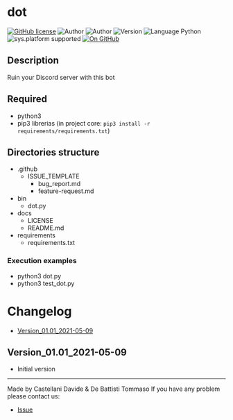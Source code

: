 # dot
[![GitHub license](https://img.shields.io/badge/license-GNU-green?style=flat)](https://github.com/CastellaniDavide/cpp-dot/blob/master/LICENSE) ![Author](https://img.shields.io/badge/author-Castellani%20Davide-green?style=flat) ![Author](https://img.shields.io/badge/author-De%20Battisti%20Tommaso-green?style=flat) ![Version](https://img.shields.io/badge/version-v01.01-blue?style=flat) ![Language Python](https://img.shields.io/badge/language-Python-yellowgreen?style=flat) ![sys.platform supported](https://img.shields.io/badge/OS%20platform%20supported-Linux,%20Windows%20&%20Mac%20OS-blue?style=flat) [![On GitHub](https://img.shields.io/badge/on%20GitHub-True-green?style=flat&logo=github)](https://github.com/CastellaniDavide/dot)

## Description
Ruin your Discord server with this bot

## Required
 - python3
- pip3 librerias (in project core: ```pip3 install -r requirements/requirements.txt```)
 
## Directories structure
 - .github
   - ISSUE_TEMPLATE
     - bug_report.md
     - feature-request.md
 - bin
   - dot.py
 - docs
   - LICENSE
   - README.md
 - requirements
   - requirements.txt
   
### Execution examples
 - python3 dot.py
 - python3 test_dot.py

# Changelog
 - [Version_01.01_2021-05-09](#Version_0101_2021-05-09)

## Version_01.01_2021-05-09
 - Initial version

---
Made by Castellani Davide & De Battisti Tommaso 
If you have any problem please contact us:
- [Issue](https://github.com/CastellaniDavide/dot/issues)

